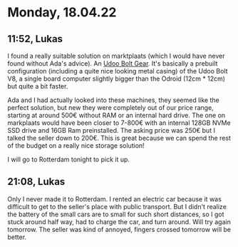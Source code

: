 # Monday, 18.04.22

## 11:52, Lukas

I found a really suitable solution on marktplaats (which I would have never found without Ada's advice). An [Udoo Bolt Gear](https://shop.udoo.org/en/udoo-bolt-gear.html). It's basically a prebuilt configuration (including a quite nice looking metal casing) of the Udoo Bolt V8, a single board computer slightly bigger than the Odroid (12cm \* 12cm) but quite a bit faster.

Ada and I had actually looked into these machines, they seemed like the perfect solution, but new they were completely out of our price range, starting at around 500€ without RAM or an internal hard drive. The one on markplaats would have been closer to 7-800€ with an internal 128GB NVMe SSD drive and 16GB Ram preinstalled. The asking price was 250€ but I talked the seller down to 200€. This is great because we can spend the rest of the budget on a really nice storage solution!

I will go to Rotterdam tonight to pick it up.

## 21:08, Lukas

Only I never made it to Rotterdam. I rented an electric car because it was difficult to get to the seller's place with public transport. But I didn't realize the battery of the small cars are to small for such short distances, so I got stuck around half way, had to charge the car, and turn around. Will try again tomorrow. The seller was kind of annoyed, fingers crossed tomorrow will be better.